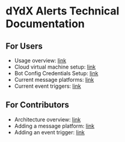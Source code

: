 # dYdX Alerts Technical Documentation

## For Users
* Usage overview: [link](usage.md)
* Cloud virtual machine setup: [link](cloud-vm.md)
* Bot Config Credentials Setup: [link](bot_config_credentials.md)
* Current message platforms: [link](message_platforms.md)
* Current event triggers: [link](event_triggers.md)

## For Contributors
* Architecture overview: [link](architecture.md)
* Adding a message platform: [link](adding_a_message_platform.md)
* Adding an event trigger: [link](adding_an_event_trigger.md)

